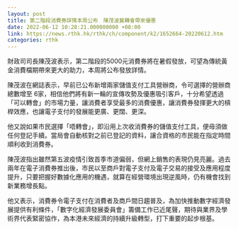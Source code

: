 ```yaml
---
layout: post
title: 第二階段消費券詳情本周公布　陳茂波冀轉會帶來優惠
date: 2022-06-12 10:28:21.000000000 +08:00
link: https://news.rthk.hk/rthk/ch/component/k2/1652664-20220612.htm
categories: rthk
---
```


財政司司長陳茂波表示，第二階段的5000元消費券將在暑假發放，可望為傳統黃金消費檔期帶來更大的助力，本周將公布發放詳情。

陳茂波在網誌表示，早前已公布新增兩家儲值支付工具營辦商，令可選擇的營辦商總數增至 6家，相信他們將有新一輪的宣傳攻勢及優惠吸引客戶，十分希望透過「可以轉會」的市場力量，讓消費者享受最多的消費優惠，讓消費券發揮更大的槓桿效應，也讓電子支付的發展能更廣、更闊、更深。

他又說如果市民選擇「唔轉會」，即沿用上次收消費券的儲值支付工具，便毋須做任何登記手續。當局會自動核對之前已登記的資料，讓合資格的市民能在指定時間順利收到消費券。

陳茂波指出雖然第五波疫情引致首季市道偏弱，但網上銷售的表現仍見亮麗。過去兩年在電子消費券推出後，市民以至商戶對電子支付及電子交易的接受及應用程度提升，只要把握好數據化應用的機遇，就算在經營環境出現逆風時，仍有機會找到新業務增長點。

他又表示，消費券令電子支付在消費者及商戶間日趨普及，為加快推動數字經濟發展提供有利條件，「數字化經濟發展委員會」籌備工作已近尾聲，期待與業界及學術界代表緊密協作，為本港未來經濟的持續升級轉型，打下重要的起步根基。
